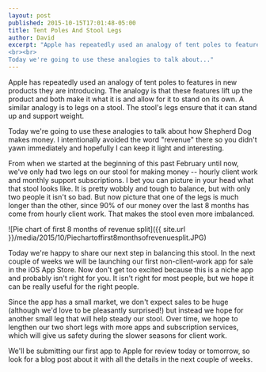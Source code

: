 ```yaml
---
layout: post
published: 2015-10-15T17:01:48-05:00
title: Tent Poles And Stool Legs
author: David
excerpt: "Apple has repeatedly used an analogy of tent poles to features in new products they are introducing. The analogy is that these features lift up the product and both make it what it is and allow for it to stand on its own. A similar analogy is to legs on a stool. The stool's legs ensure that it can stand up and support weight.
<br><br>
Today we're going to use these analogies to talk about..."
---
```

Apple has repeatedly used an analogy of tent poles to features in new products they are introducing. The analogy is that these features lift up the product and both make it what it is and allow for it to stand on its own. A similar analogy is to legs on a stool. The stool's legs ensure that it can stand up and support weight.

Today we're going to use these analogies to talk about how Shepherd Dog makes money. I intentionally avoided the word "revenue" there so you didn't yawn immediately and hopefully I can keep it light and interesting.

From when we started at the beginning of this past February until now, we've only had two legs on our stool for making money -- hourly client work and monthly support subscriptions. I bet you can picture in your head what that stool looks like. It is pretty wobbly and tough to balance, but with only two people it isn't so bad. But now picture that one of the legs is much longer than the other, since 90% of our money over the last 8 months has come from hourly client work. That makes the stool even more imbalanced.

![Pie chart of first 8 months of revenue split]({{ site.url }}/media/2015/10/Piechartoffirst8monthsofrevenuesplit.JPG)

Today we're happy to share our next step in balancing this stool. In the next couple of weeks we will be launching our first non-client-work app for sale in the iOS App Store. Now don't get too excited because this is a niche app and probably isn't right for you. It isn't right for most people, but we hope it can be really useful for the right people.

Since the app has a small market, we don't expect sales to be huge (although we'd love to be pleasantly surprised!) but instead we hope for another small leg that will help steady our stool. Over time, we hope to lengthen our two short legs with more apps and subscription services, which will give us safety during the slower seasons for client work.

We'll be submitting our first app to Apple for review today or tomorrow, so look for a blog post about it with all the details in the next couple of weeks.